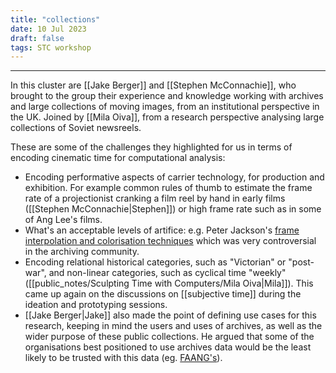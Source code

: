 ```yaml
---
title: "collections"
date: 10 Jul 2023
draft: false
tags: STC workshop
---
```

---

In this cluster are [[Jake Berger]] and [[Stephen McConnachie]], who brought to the group their experience and knowledge working with archives and large collections of moving images, from an institutional perspective in the UK. Joined by [[Mila Oiva]], from a research perspective analysing large collections of Soviet newsreels.

These are some of the challenges they highlighted for us in terms of encoding cinematic time for computational analysis: 

- Encoding performative aspects of carrier technology, for production and exhibition. For example common rules of thumb to estimate the frame rate of a projectionist cranking a film reel by hand in early films ([[Stephen McConnachie|Stephen]]) or high frame rate such as in some of Ang Lee's films.
- What's an acceptable levels of artifice: e.g. Peter Jackson's [frame interpolation and colorisation techniques](https://en.wikipedia.org/wiki/They_Shall_Not_Grow_Old) which was very controversial in the archiving community.
- Encoding relational historical categories, such as "Victorian" or "post-war", and non-linear categories, such as cyclical time "weekly" ([[public_notes/Sculpting Time with Computers/Mila Oiva|Mila]]). This came up again on the discussions on [[subjective time]] during the ideation and prototyping sessions.
- [[Jake Berger|Jake]] also made the point of defining use cases for this research, keeping in mind the users and uses of archives, as well as the wider purpose of these public collections. He argued that some of the organisations best positioned to use archives data would be the least likely to be trusted with this data (eg. [FAANG's](https://en.wikipedia.org/wiki/Big_Tech)).